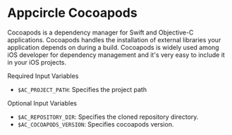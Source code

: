 # Appcircle Cocoapods

Cocoapods is a dependency manager for Swift and Objective-C applications. Cocoapods handles the installation of external libraries your application depends on during a build.
Cocoapods is widely used among iOS developer for dependency management and it's very easy to include it in your iOS projects.

Required Input Variables
- `$AC_PROJECT_PATH`: Specifies the project path

Optional Input Variables
- `$AC_REPOSITORY_DIR`: Specifies the cloned repository directory.
- `$AC_COCOAPODS_VERSION`: Specifies cocoapods version.
